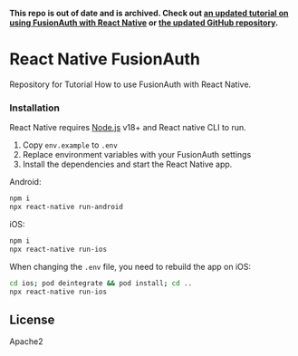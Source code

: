 **This repo is out of date and is archived. Check out [an updated tutorial on using FusionAuth with React Native](https://fusionauth.io/docs/quickstarts/quickstart-react-native) or [the updated GitHub repository](https://github.com/FusionAuth/fusionauth-quickstart-react-native).**


# React Native FusionAuth
Repository for Tutorial How to use FusionAuth with React Native.

### Installation

React Native requires [Node.js](https://nodejs.org/) v18+ and React native CLI to run.

1. Copy `env.example` to `.env`
2. Replace environment variables with your FusionAuth settings
3. Install the dependencies and start the React Native app.

Android:
```sh
npm i
npx react-native run-android
```

iOS:
```sh
npm i
npx react-native run-ios
```

When changing the `.env` file, you need to rebuild the app on iOS:

```sh
cd ios; pod deintegrate && pod install; cd ..
npx react-native run-ios
```

License
----
Apache2


